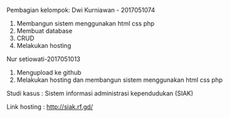Pembagian kelompok: 
Dwi Kurniawan - 2017051074
1. Membangun sistem menggunakan html css php
2. Membuat database
3. CRUD 
4. Melakukan hosting

Nur setiowati-2017051013 
1. Mengupload ke github
2. Melakukan hosting dan membangun sistem menggunakan html css php

Studi kasus : 
Sistem informasi administrasi kependudukan (SIAK) 

Link hosting : http://siak.rf.gd/
